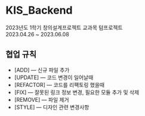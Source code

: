 # KIS_Backend

2023년도 1학기 창의설계프로젝트 교과목 텀프로젝트 <br/>
2023.04.26 ~ 2023.06.08


## 협업 규칙
- [ADD] — 신규 파일 추가
- [UPDATE] — 코드 변경이 일어날때
- [REFACTOR] — 코드를 리팩토링 했을때
- [FIX] — 잘못된 링크 정보 변경, 필요한 모듈 추가 및 삭제
- [REMOVE] — 파일 제거
- [STYLE] — 디자인 관련 변경사항
